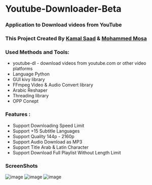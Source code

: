 # Youtube-Downloader-Beta
### Application to Download videos from YouTube 
### This Project Created By [Kamal Saad](https://github.com/Kamalc) & [Mohammed Mosa](https://github.com/roony6)

### Used Methods and Tools:
- youtube-dl - download videos from youtube.com or other video platforms
- Language Python
- GUI kivy library
- FFmpeg Video & Audio Convert library
- Arabic Reshaper 
- Threading library
- OPP Conept 

### Features :
- Support Downloading Speed Limit
- Support +15 Subtitle Languages
- Support Quality 144p - 2160p
- Support Audio Download as MP3
- Support Title Arab & Latin Character
- Support Download Full Playlist Without Length Limit

### ScreenShots
![image](https://user-images.githubusercontent.com/25933847/126058363-fbd399e1-ad39-4626-86f9-bd2631d4273e.png)
![image](https://user-images.githubusercontent.com/25933847/126058373-b3245fae-d016-4ff3-b069-373215ade960.png)
![image](https://user-images.githubusercontent.com/25933847/126058506-9033147e-7a69-49be-857b-7be8d31cf358.png)
